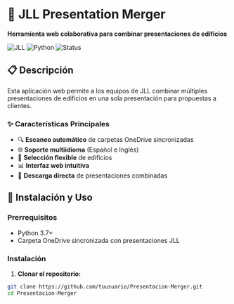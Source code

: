 # 🏢 JLL Presentation Merger

**Herramienta web colaborativa para combinar presentaciones de edificios**

![JLL](https://img.shields.io/badge/JLL-Real%20Estate-blue)
![Python](https://img.shields.io/badge/Python-Flask-green)
![Status](https://img.shields.io/badge/Status-Ready-brightgreen)

## 📋 Descripción

Esta aplicación web permite a los equipos de JLL combinar múltiples presentaciones de edificios en una sola presentación para propuestas a clientes.

### ✨ Características Principales

- 🔍 **Escaneo automático** de carpetas OneDrive sincronizadas
- 🌐 **Soporte multiidioma** (Español e Inglés)
- 🎯 **Selección flexible** de edificios
- 📊 **Interfaz web intuitiva**
- 📁 **Descarga directa** de presentaciones combinadas

## 🚀 Instalación y Uso

### Prerrequisitos
- Python 3.7+
- Carpeta OneDrive sincronizada con presentaciones JLL

### Instalación

1. **Clonar el repositorio:**
```bash
git clone https://github.com/tuusuario/Presentacion-Merger.git
cd Presentacion-Merger
